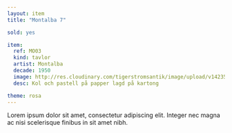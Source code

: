 ```yaml
---
layout: item
title: "Montalba 7"

sold: yes

item:
  ref: MO03
  kind: tavlor
  artist: Montalba
  decade: 1950
  image: http://res.cloudinary.com/tigerstromsantik/image/upload/v1423508173/Clara_Montalba_5_qymz68.jpg
  desc: Kol och pastell på papper lagd på kartong

theme: rosa
---
```


Lorem ipsum dolor sit amet, consectetur adipiscing elit. Integer nec magna ac nisi scelerisque finibus in sit amet nibh.
